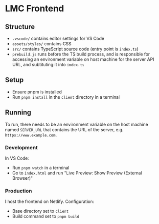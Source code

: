 # LMC Frontend

## Structure

- `.vscode/` contains editor settings for VS Code
- `assets/styles/` contains CSS 
- `src/` contains TypeScript source code (entry point is `index.ts`)
- `prebuild.js` runs before the TS build process, and is responsible for accessing an environment variable on host machine for the server API URL, and subtituting it into `index.ts`

## Setup

- Ensure pnpm is installed
- Run `pnpm install` in the `client` directory in a terminal

## Running

To run, there needs to be an environment variable on the host machine named `SERVER_URL` that contains the URL of the server, e.g. `https://www.example.com`.

### Development

In VS Code:

- Run `pnpm watch` in a terminal
- Go to `index.html` and run "Live Preview: Show Preview (External Browser)"

### Production

I host the frontend on Netlify. Configuration:
- Base directory set to `client` 
- Build command set to `pnpm build`
